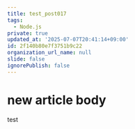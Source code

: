```yaml
---
title: test_post017
tags:
  - Node.js
private: true
updated_at: '2025-07-07T20:41:14+09:00'
id: 2f140b80e7f3751b9c22
organization_url_name: null
slide: false
ignorePublish: false
---
```

# new article body
test
